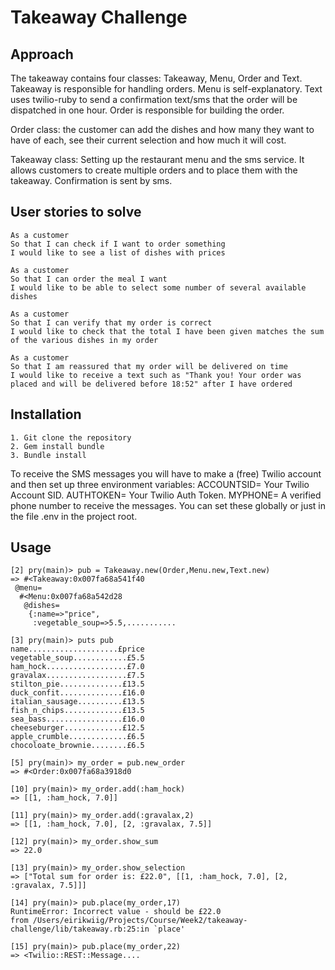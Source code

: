 Takeaway Challenge
==================

Approach
-------
The takeaway contains four classes: Takeaway, Menu, Order and Text. Takeaway is responsible for handling orders. Menu is self-explanatory. Text uses twilio-ruby to send a confirmation text/sms that the order will be dispatched in one hour. Order is responsible for building the order.

Order class: the customer can add the dishes and how many they want to have of each, see their current selection and how much it will cost.

Takeaway class: Setting up the restaurant menu and the sms service. It allows customers to create multiple orders and to place them with the takeaway. Confirmation is sent by sms.   


User stories to solve
-------
```
As a customer
So that I can check if I want to order something
I would like to see a list of dishes with prices

As a customer
So that I can order the meal I want
I would like to be able to select some number of several available dishes

As a customer
So that I can verify that my order is correct
I would like to check that the total I have been given matches the sum of the various dishes in my order

As a customer
So that I am reassured that my order will be delivered on time
I would like to receive a text such as "Thank you! Your order was placed and will be delivered before 18:52" after I have ordered
```

Installation
-------
```
1. Git clone the repository
2. Gem install bundle
3. Bundle install
```

To receive the SMS messages you will have to make a (free) Twilio account and then set up three environment variables: ACCOUNTSID= Your Twilio Account SID.
AUTHTOKEN= Your Twilio Auth Token.
MYPHONE= A verified phone number to receive the messages.
You can set these globally or just in the file .env in the project root.

Usage
-------
```
[2] pry(main)> pub = Takeaway.new(Order,Menu.new,Text.new)
=> #<Takeaway:0x007fa68a541f40
 @menu=
  #<Menu:0x007fa68a542d28
   @dishes=
    {:name=>"price",
     :vegetable_soup=>5.5,...........

[3] pry(main)> puts pub
name....................£price
vegetable_soup............£5.5
ham_hock..................£7.0
gravalax..................£7.5
stilton_pie..............£13.5
duck_confit..............£16.0
italian_sausage..........£13.5
fish_n_chips.............£13.5
sea_bass.................£16.0
cheeseburger.............£12.5
apple_crumble.............£6.5
chocoloate_brownie........£6.5

[5] pry(main)> my_order = pub.new_order
=> #<Order:0x007fa68a3918d0

[10] pry(main)> my_order.add(:ham_hock)
=> [[1, :ham_hock, 7.0]]

[11] pry(main)> my_order.add(:gravalax,2)
=> [[1, :ham_hock, 7.0], [2, :gravalax, 7.5]]

[12] pry(main)> my_order.show_sum
=> 22.0

[13] pry(main)> my_order.show_selection
=> ["Total sum for order is: £22.0", [[1, :ham_hock, 7.0], [2, :gravalax, 7.5]]]

[14] pry(main)> pub.place(my_order,17)
RuntimeError: Incorrect value - should be £22.0
from /Users/eirikwiig/Projects/Course/Week2/takeaway-challenge/lib/takeaway.rb:25:in `place'

[15] pry(main)> pub.place(my_order,22)
=> <Twilio::REST::Message....
